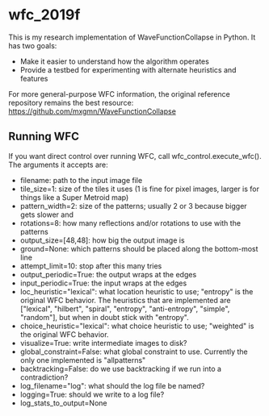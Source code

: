 # wfc_2019f

This is my research implementation of WaveFunctionCollapse in Python. It has two goals:

* Make it easier to understand how the algorithm operates
* Provide a testbed for experimenting with alternate heuristics and features

For more general-purpose WFC information, the original reference repository remains the best resource: https://github.com/mxgmn/WaveFunctionCollapse

## Running WFC

If you want direct control over running WFC, call wfc_control.execute_wfc(). 
The arguments it accepts are:
- filename: path to the input image file
- tile_size=1: size of the tiles it uses (1 is fine for pixel images, larger is for things like a Super Metroid map)
- pattern_width=2: size of the patterns; usually 2 or 3 because bigger gets slower and 
- rotations=8: how many reflections and/or rotations to use with the patterns
- output_size=[48,48]: how big the output image is
- ground=None: which patterns should be placed along the bottom-most line
- attempt_limit=10: stop after this many tries
- output_periodic=True: the output wraps at the edges
- input_periodic=True: the input wraps at the edges
- loc_heuristic="lexical": what location heuristic to use; "entropy" is the original WFC behavior. The heuristics that are implemented are ["lexical", "hilbert", "spiral", "entropy", "anti-entropy", "simple", "random"], but when in doubt stick with "entropy".
- choice_heuristic="lexical": what choice heuristic to use; "weighted" is the original WFC behavior. 
- visualize=True: write intermediate images to disk?
- global_constraint=False: what global constraint to use. Currently the only one implemented is "allpatterns"
- backtracking=False: do we use backtracking if we run into a contradiction?
- log_filename="log": what should the log file be named?
- logging=True: should we write to a log file?
- log_stats_to_output=None

 
